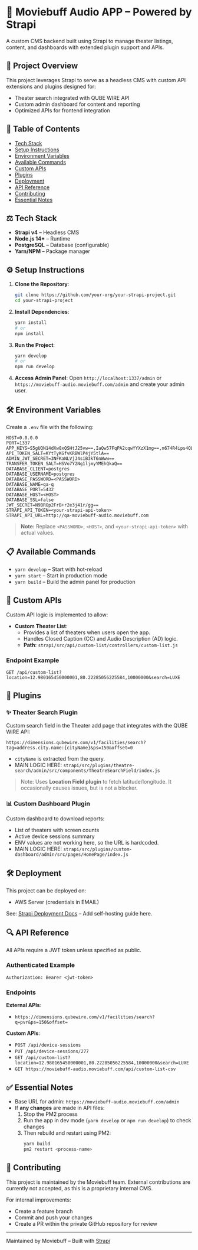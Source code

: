 # 🌟 Moviebuff Audio APP – Powered by Strapi

A custom CMS backend built using Strapi to manage theater listings, content, and dashboards with extended plugin support and APIs.

## 🚀 Project Overview

This project leverages Strapi to serve as a headless CMS with custom API extensions and plugins designed for:

- Theater search integrated with QUBE WIRE API
- Custom admin dashboard for content and reporting
- Optimized APIs for frontend integration

## 📅 Table of Contents

- [Tech Stack](#tech-stack)
- [Setup Instructions](#setup-instructions)
- [Environment Variables](#environment-variables)
- [Available Commands](#available-commands)
- [Custom APIs](#custom-apis)
- [Plugins](#plugins)
- [Deployment](#deployment)
- [API Reference](#api-reference)
- [Contributing](#contributing)
- [Essential Notes](#essential-notes)

## ⚖️ Tech Stack

- **Strapi v4** – Headless CMS
- **Node.js 14+** – Runtime
- **PostgreSQL** – Database (configurable)
- **Yarn/NPM** – Package manager

## ⚙️ Setup Instructions

1. **Clone the Repository**:

   ```bash
   git clone https://github.com/your-org/your-strapi-project.git
   cd your-strapi-project
   ```

2. **Install Dependencies**:

   ```bash
   yarn install
   # or
   npm install
   ```

3. **Run the Project**:

   ```bash
   yarn develop
   # or
   npm run develop
   ```

4. **Access Admin Panel**:
   Open `http://localhost:1337/admin` or `https://moviebuff-audio.moviebuff.com/admin` and create your admin user.

## 🛠️ Environment Variables

Create a `.env` file with the following:

```
HOST=0.0.0.0
PORT=1337
APP_KEYS=S5gUQN14dXw8xQSHtJ25vw==,IaQw57FqPA2cqwYYXzX1mg==,n674R4ips4QL7X7FhWlnkQ==,6hUuWDjgZts120F7r8FE/Q==
API_TOKEN_SALT=KYtTyKGfvKRBWlP4jY5tlA==
ADMIN_JWT_SECRET=3NFKaNLVjJ4siB3kT6nWww==
TRANSFER_TOKEN_SALT=HSVo7Y2Ng1ljmyYMEhQkaQ==
DATABASE_CLIENT=postgres
DATABASE_USERNAME=postgres
DATABASE_PASSWORD=<PASSWORD>
DATABASE_NAME=qa-q
DATABASE_PORT=5432
DATABASE_HOST=<HOST>
DATABASE_SSL=false
JWT_SECRET=N9BROp2FrB+r2e3j41r/gg==
STRAPI_API_TOKEN=<your-strapi-api-token>
STRAPI_API_URL=http://qa-moviebuff-audio.moviebuff.com
```

> **Note:** Replace `<PASSWORD>`, `<HOST>`, and `<your-strapi-api-token>` with actual values.

## 📋 Available Commands

- `yarn develop` – Start with hot-reload
- `yarn start` – Start in production mode
- `yarn build` – Build the admin panel for production

## 📃 Custom APIs

Custom API logic is implemented to allow:

- **Custom Theater List**:
  - Provides a list of theaters when users open the app.
  - Handles Closed Caption (CC) and Audio Description (AD) logic.
  - **Path**: `strapi/src/api/custom-list/controllers/custom-list.js`

### Endpoint Example

```http
GET /api/custom-list?location=12.980165450000001,80.22285056225584,10000000&search=LUXE
```

## 🔹 Plugins

### ✨ Theater Search Plugin

Custom search field in the Theater add page that integrates with the QUBE WIRE API:

```plaintext
https://dimensions.qubewire.com/v1/facilities/search?tag=address.city.name:{cityName}&ps=150&offset=0
```

- `cityName` is extracted from the query.
- MAIN LOGIC HERE: `strapi/src/plugins/theatre-search/admin/src/components/TheatreSearchField/index.js`

> Note: Uses **Location Field plugin** to fetch latitude/longitude. It occasionally causes issues, but is not a blocker.

### 📊 Custom Dashboard Plugin

Custom dashboard to download reports:

- List of theaters with screen counts
- Active device sessions summary
- ENV values are not working here, so the URL is hardcoded.
- MAIN LOGIC HERE: `strapi/src/plugins/custom-dashboard/admin/src/pages/HomePage/index.js`

## 🛠️ Deployment

This project can be deployed on:

- AWS Server (credentials in EMAIL)

See: [Strapi Deployment Docs](https://docs.strapi.io/dev-docs/deployment) – Add self-hosting guide here.

## 🔍 API Reference

All APIs require a JWT token unless specified as public.

### Authenticated Example

```http
Authorization: Bearer <jwt-token>
```

### Endpoints

**External APIs**:

- `https://dimensions.qubewire.com/v1/facilities/search?q=pvr&ps=150&offset=`

**Custom APIs**:

- `POST /api/device-sessions`
- `PUT /api/device-sessions/277`
- `GET /api/custom-list?location=12.980165450000001,80.22285056225584,10000000&search=LUXE`
- `GET https://moviebuff-audio.moviebuff.com/api/custom-list-csv`

## ✅ Essential Notes

- Base URL for admin: `https://moviebuff-audio.moviebuff.com/admin`
- If **any changes** are made in API files:
  1. Stop the PM2 process
  2. Run the app in dev mode (`yarn develop` or `npm run develop`) to check changes
  3. Then rebuild and restart using PM2:
     ```bash
     yarn build
     pm2 restart <process-name>
     ```

## 🤝 Contributing

This project is maintained by the Moviebuff team. External contributions are currently not accepted, as this is a proprietary internal CMS.

For internal improvements:
- Create a feature branch
- Commit and push your changes
- Create a PR within the private GitHub repository for review

---

Maintained by Moviebuff – Built with [Strapi](https://strapi.io)

